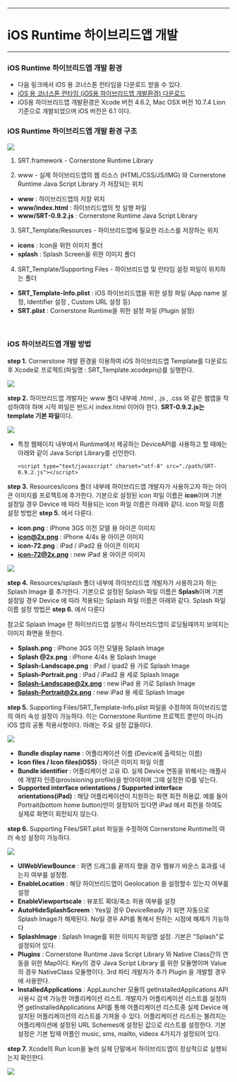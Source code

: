 <!--
layout: 'post'
section: 'Cornerstone Framework'
title: 'iOS Runtime 하이브리드앱 개발'
outline: 'iOS Runtime을 통하여 하이브리드앱을 개발하는 환경 및 절차를 설명한다.'
date: '2012-11-16'
tagstr: 'runtime'
order: '[6, 3]'
thumbnail: '6.3.00.iOS.png'
-->

-------------------

# iOS Runtime 하이브리드앱 개발 

-------------------

### iOS Runtime 하이브리드앱 개발 환경

 - 다음 링크에서 iOS 용 코너스톤 런타임을 다운로드 받을 수 있다.
 - [iOS 용 코너스톤 런타임 (iOS용 하이브리드앱 개발환경) 다운로드](http://cornerstone.sktelecom.com/download/cornerstone-runtime-iOS-0.9.2.zip) 
 - iOS용 하이브리드앱 개발환경은 Xcode 버전 4.6.2, Mac OSX 버전 10.7.4 Lion 기준으로 개발되었으며 iOS 버전은 6.1 이다.

### iOS Runtime 하이브리드앱 개발 환경 구조  

![](./images/srt_project.png)

1) SRT.framework - Cornerstone Runtime Library

2) www - 실제 하이브리드앱의 웹 리소스 (HTML/CSS/JS/IMG) 와 Cornerstone Runtime Java Script Library 가 저장되는 위치 

-	**www** : 하이브리드앱의 저장 위치 
-	**www/index.html** : 하이브리드앱의 첫 실행 파일
-	**www/SRT-0.9.2.js** : Cornerstone Runtime Java Script Library

3) SRT_Template/Resources - 하이브리드앱에 필요한 리소스를 저장하는 위치

-	**icons** : Icon을 위한 이미지 폴더
-	**splash** : Splash Screen을 위한 이미지 폴더


4) SRT_Template/Supporting Files - 하이브리드앱 및 런타임 설정 파일이 위치하는 폴더

-	**SRT_Template-Info.plist** : iOS 하이브리드앱을 위한 설정 파일 (App name 설정, Identifier 설정  , Custom URL 설정 등) 
-	**SRT.plist** : Cornerstone Runtime을 위한 설정 파일 (Plugin 설정) 

<br>

### iOS 하이브리드앱 개발 방법


**step 1.**  Cornerstone 개발 환경을 이용하여 iOS 하이브리드앱 Template를 다운로드 후 Xcode로 프로젝트(파일명 : SRT_Template.xcodeproj)를 실행한다. 

![](./images/openproject.jpg)

**step 2.**  하이브리드앱 개발자는 www 폴더 내부에 .html , .js , .css 와 같은 웹앱을 작성하여야 하며 시작 파일은 반드시 index.html 이어야 한다. **SRT-0.9.2.js는 template 기본 파일**이다. 

![](./images/index.jpg)

-	특정 웹페이지 내부에서 Runtime에서 제공하는 DeviceAPI를 사용하고 할 때에는 아래와 같이 Java Script Library를 선언한다.
 
	`<script type="text/javascript" charset="utf-8" src="./path/SRT-0.9.2.js"></script>`

**step 3.**  Resources/icons 폴더 내부에 하이브리드앱 개발자가 사용하고자 하는 아이콘 이미지를 프로젝트에 추가한다. 기본으로 설정된 icon 파일 이름은 **icon**이며 기본 설정일 경우 Device 에 따라 적용되는 icon 파일 이름은 아래와 같다. icon 파일 이름 설정 방법은 **step 5.** 에서 다룬다.

- **icon.png** : iPhone 3GS 이전 모델 용 아이콘 이미지
- **icon@2x.png** : iPhone 4/4s 용 아이콘 이미지
- **icon-72.png** : iPad / iPad2 용 아이콘 이미지
- **icon-72@2x.png** : new iPad 용 아이콘 이미지

![](./images/srt_resources.jpg)

**step 4.** Resources/splash 폴더 내부에 하이브리드앱 개발자가 사용하고자 하는 Splash Image 를 추가한다. 기본으로 설정된 Splash 파일 이름은 **Splash**이며 기본 설정일 경우 Device 에 따라 적용되는 Splash 파일 이름은 아래와 같다. Splash 파일 이름 설정 방법은 **step 6.** 에서 다룬다 

참고로 Splash Image 란 하이브리드앱 실행시 하이브리드앱이 로딩될때까지 보여지는 이미지 화면을 뜻한다.

- **Splash.png** : iPhone 3GS 이전 모델용 Splash Image
- **Splash @2x.png** : iPhone 4/4s 용 Splash Image
- **Splash-Landscape.png** : iPad / ipad2 용 가로 Splash Image
- **Splash-Portrait.png** : iPad / iPad2 용 세로 Splash Image
- **Splash-Landscape@2x.png** : new iPad 용 가로 Splash Image
- **Splash-Portrait@2x.png** : new iPad 용 세로 Splash Image

**step 5.** Supporting Files/SRT_Template-Info.plist 파일을 수정하여 하이브리드앱의 여러 속성 설정이 가능하다. 이는 Cornerstone Runtime 프로젝트 뿐만이 아니라 iOS 앱의 공통 적용사항이다. 아래는 주요 설정 값들이다.

![](./images/SRTTemplate_info.jpg)

- **Bundle display name** : 어플리케이션 이름 (Device에 출력되는 이름) 
- **Icon files / Icon files(iOS5)** : 아이콘 이미지 파일 이름
- **Bundle identifier** : 어플리케이션 고유 ID. 실제 Device 연동을 위해서는 애플사에 개발자 인증(provisioning profile)을 받아야하며 그때 설정한 ID를 넣는다.
- **Supported interface orientations / Supported interface orientations(iPad)** : 해당 어플리케이션이 지원하는 화면 회전 허용값. 예를 들어 Portrait(bottom home button)만이 설정되어 있다면 iPad 에서 회전을 하여도 실제로 화면이 회전되지 않는다.



**step 6.** Supporting Files/SRT.plist 파일을 수정하여 Cornerstone Runtime의 여러 속성 설정이 가능하다. 

![](./images/SRT.jpg)

- **UIWebViewBounce** : 화면 드래그를 끝까지 했을 경우 웹뷰가 바운스 효과를 내는지 여부를 설정함.
- **EnableLocation** : 해당 하이브리드앱이 Geolocation 을 설정할수 있는지 여부를 설정
- **EnableViewportscale** : 뷰포트 확대/축소 허용 여부를 설정
- **AutoHideSplashScreem** : Yes일 경우 DeviceReady 가 되면 자동으로 Splash Image가 해제된다. No일 경우 API를 통해서 원하는 시점에 해제가 가능하다
- **SplashImage** : Splash Image를 위한 이미지 파일명 설정. 기본은 "Splash"로 설정되어 있다.
- **Plugins** : Cornerstone Runtime Java Script Library 와 Native Class간의 연동을 위한 Map이다.
Key의 경우 Java Script Library 를 위한 모듈명이며 Value의 경우 NativeClass 모듈명이다.
3rd 파티 개발자가 추가 Plugin 을 개발할 경우에 사용한다.
- **InstalledApplications** : AppLauncher 모듈의 getInstalledApplications API 사용시 검색 가능한 어플리케이션 리스트. 개발자가 어플리케이션 리스트를 설정하면 getInstalledApplications API를 통해 어플리케이션 리스트중 실제 Device 에 설치된 어플리케이션의 리스트를 가져올 수 있다. 어플리케이션 리스트는 불려지는 어플리케이션에 설정된 URL Schemes에 설정된 값으로 리스트를 설정한다. 기본 설정은 기본 탑재 어플인 music, sms, mailto, videos 4가지가 설정되어 있다. 



**step 7.** Xcode의 Run Icon을 눌러 실제 단말에서 하이브리드앱이 정상적으로 실행되는지 확인한다. 

![](./images/run.png)

